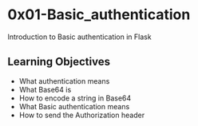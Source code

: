 # 0x01-Basic_authentication
Introduction to Basic authentication in Flask

## Learning Objectives
- What authentication means
- What Base64 is
- How to encode a string in Base64
- What Basic authentication means
- How to send the Authorization header
